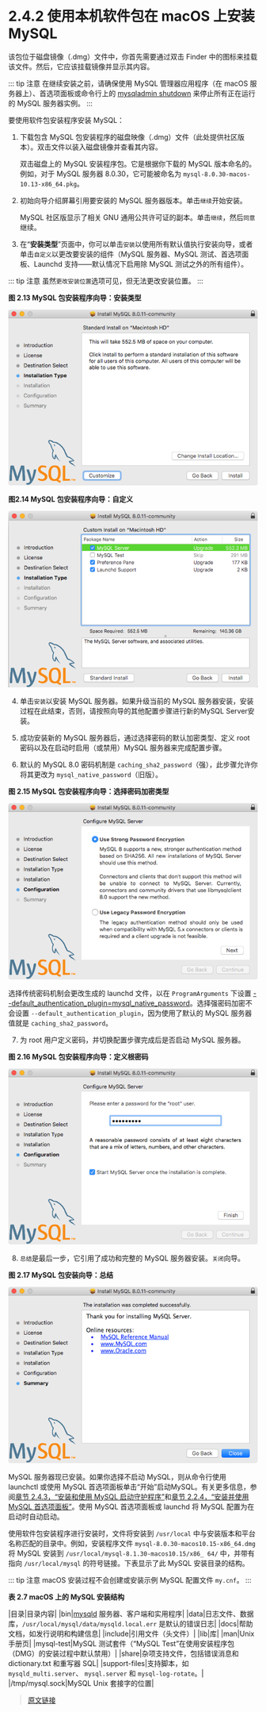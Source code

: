 # 2.4.2 使用本机软件包在 macOS 上安装 MySQL

该包位于磁盘镜像（.dmg）文件中，你首先需要通过双击 Finder 中的图标来挂载该文件。然后，它应该挂载镜像并显示其内容。

::: tip 注意
在继续安装之前，请确保使用 MySQL 管理器应用程序（在 macOS 服务器上）、首选项面板或命令行上的 [mysqladmin shutdown](/4/4.5/4.5.2/mysqladmin.html) 来停止所有正在运行的 MySQL 服务器实例。
:::

要使用软件包安装程序安装 MySQL：

1. 下载包含 MySQL 包安装程序的磁盘映像（.dmg）文件（此处提供社区版本）。双击文件以装入磁盘镜像并查看其内容。

    双击磁盘上的 MySQL 安装程序包。它是根据你下载的 MySQL 版本命名的。例如，对于 MySQL 服务器 8.0.30，它可能被命名为 `mysql-8.0.30-macos-10.13-x86_64.pkg`。

2. 初始向导介绍屏幕引用要安装的 MySQL 服务器版本。单击`继续`开始安装。

    MySQL 社区版显示了相关 GNU 通用公共许可证的副本。单击`继续`，然后`同意`继续。

3. 在“**安装类型**”页面中，你可以单击`安装`以使用所有默认值执行安装向导，或者单击`自定义`以更改要安装的组件（MySQL 服务器、MySQL 测试、首选项面板、Launchd 支持——默认情况下启用除 MySQL 测试之外的所有组件）。

::: tip 注意
虽然`更改安装位置`选项可见，但无法更改安装位置。
:::

**图 2.13 MySQL 包安装程序向导：安装类型**

![MySQL Package Installer Wizard: Installation Type](../../_media/mac-installer-installation-type-standard.png)

**图2.14 MySQL 包安装程序向导：自定义**

![MySQL Package Installer Wizard: Customize](../../_media/mac-installer-installation-type-customize.png)

4. 单击`安装`以安装 MySQL 服务器。如果升级当前的 MySQL 服务器安装，安装过程在此结束，否则，请按照向导的其他配置步骤进行新的MySQL Server安装。

5. 成功安装新的 MySQL 服务器后，通过选择密码的默认加密类型、定义 root 密码以及在启动时启用（或禁用）MySQL 服务器来完成配置步骤。

6. 默认的 MySQL 8.0 密码机制是 `caching_sha2_password`（强），此步骤允许你将其更改为 `mysql_native_password`（旧版）。

**图 2.15 MySQL 包安装程序向导：选择密码加密类型**

![MySQL Package Installer Wizard: Choose a Password Encryption Type](../../_media/mac-installer-configuration-password-type.png)

选择传统密码机制会更改生成的 launchd 文件，以在 `ProgramArguments` 下设置 [--default_authentication_plugin=mysql_native_password](/5/5.1/5.1.8/server-system-variables.html)。选择强密码加密不会设置 `--default_authentication_plugin`，因为使用了默认的 MySQL 服务器值就是 `caching_sha2_password`。

7. 为 root 用户定义密码，并切换配置步骤完成后是否启动 MySQL 服务器。

**图 2.16 MySQL 包安装程序向导：定义根密码**

![MySQL Package Installer Wizard: Define Root Password](../../_media/mac-installer-configuration-password-define.png)

8. `总结`是最后一步，它引用了成功和完整的 MySQL 服务器安装。`关闭`向导。

**图 2.17 MySQL 包安装向导：总结**

![MySQL Package Installer Wizard: Summary](../../_media/mac-installer-summary.png)

MySQL 服务器现已安装。如果你选择不启动 MySQL，则从命令行使用 launchctl 或使用 MySQL 首选项面板单击“开始”启动MySQL。有关更多信息，参阅[章节 2.4.3，“安装和使用 MySQL 启动守护程序”](/2/2.4/2.4.3/macos-installation-launchd.html)和[章节 2.2.4，“安装并使用 MySQL 首选项面板”](/2/2.4/2.4.4/macos-installation-prefpane.html)。使用 MySQL 首选项面板或 launchd 将 MySQL 配置为在启动时自动启动。

使用软件包安装程序进行安装时，文件将安装到 `/usr/local` 中与安装版本和平台名称匹配的目录中。例如，安装程序文件 `mysql-8.0.30-macos10.15-x86_64.dmg` 将 MySQL 安装到 `/usr/local/mysql-8.1.30-macos10.15/x86_ 64/` 中，并带有指向 `/usr/local/mysql` 的符号链接。下表显示了此 MySQL 安装目录的结构。

::: tip 注意
macOS 安装过程不会创建或安装示例 MySQL 配置文件 `my.cnf`。
:::

 **表 2.7 macOS 上的 MySQL 安装结构**

|目录|目录内容|
|bin|[mysqld](/4/4.3/4.3.1/mysqld.html) 服务器、客户端和实用程序|
|data|日志文件、数据库，`/usr/local/mysql/data/mysqld.local.err` 是默认的错误日志|
|docs|帮助文档，如发行说明和构建信息|
|include|引用文件（头文件）|
|lib|库|
|man|Unix 手册页|
|mysql-test|MySQL 测试套件（“MySQL Test”在使用安装程序包（DMG）的安装过程中默认禁用）|
|share|杂项支持文件，包括错误消息和 dictionary.txt 和重写器 SQL|
|support-files|支持脚本，如 `mysqld_multi.server`、 `mysql.server` 和 `mysql-log-rotate`。|
|/tmp/mysql.sock|MySQL Unix 套接字的位置|

> [原文链接](https://dev.mysql.com/doc/refman/8.0/en/macos-installation-pkg.html)

